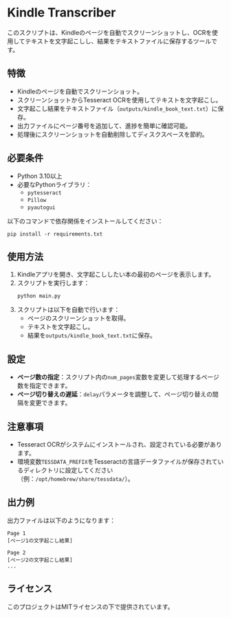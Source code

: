 # Kindle Transcriber

このスクリプトは、Kindleのページを自動でスクリーンショットし、OCRを使用してテキストを文字起こしし、結果をテキストファイルに保存するツールです。

## 特徴
- Kindleのページを自動でスクリーンショット。
- スクリーンショットからTesseract OCRを使用してテキストを文字起こし。
- 文字起こし結果をテキストファイル（`outputs/kindle_book_text.txt`）に保存。
- 出力ファイルにページ番号を追加して、進捗を簡単に確認可能。
- 処理後にスクリーンショットを自動削除してディスクスペースを節約。

## 必要条件
- Python 3.10以上
- 必要なPythonライブラリ：
  - `pytesseract`
  - `Pillow`
  - `pyautogui`

以下のコマンドで依存関係をインストールしてください：
```
pip install -r requirements.txt
```

## 使用方法
1. Kindleアプリを開き、文字起こししたい本の最初のページを表示します。
2. スクリプトを実行します：
   ```
   python main.py
   ```
3. スクリプトは以下を自動で行います：
   - ページのスクリーンショットを取得。
   - テキストを文字起こし。
   - 結果を`outputs/kindle_book_text.txt`に保存。

## 設定
- **ページ数の指定**：スクリプト内の`num_pages`変数を変更して処理するページ数を指定できます。
- **ページ切り替えの遅延**：`delay`パラメータを調整して、ページ切り替えの間隔を変更できます。

## 注意事項
- Tesseract OCRがシステムにインストールされ、設定されている必要があります。
- 環境変数`TESSDATA_PREFIX`をTesseractの言語データファイルが保存されているディレクトリに設定してください（例：`/opt/homebrew/share/tessdata/`）。

## 出力例
出力ファイルは以下のようになります：
```
Page 1
[ページ1の文字起こし結果]

Page 2
[ページ2の文字起こし結果]
...
```

## ライセンス
このプロジェクトはMITライセンスの下で提供されています。
